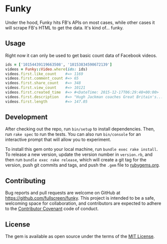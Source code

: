 # Funky

Under the hood, Funky hits FB's APIs on most cases, while other cases it will scrape FB's HTML to get the data. It's kind of... funky.

## Usage

Right now it can only be used to get basic count data of Facebook videos.

```ruby
ids = ['10154439119663508', '10153834590672139']
videos = Funky::Video.where(ids: ids)
videos.first.like_count    #=> 1169
videos.first.comment_count #=> 65
videos.first.share_count   #=> 348
videos.first.view_count    #=> 10121
videos.first.created_time  #=> #<DateTime: 2015-12-17T06:29:48+00:00>
videos.first.description   #=> "Hugh Jackman coaches Great Britain's..."
videos.first.length        #=> 147.05

```

## Development

After checking out the repo, run `bin/setup` to install dependencies. Then, run `rake spec` to run the tests. You can also run `bin/console` for an interactive prompt that will allow you to experiment.

To install this gem onto your local machine, run `bundle exec rake install`. To release a new version, update the version number in `version.rb`, and then run `bundle exec rake release`, which will create a git tag for the version, push git commits and tags, and push the `.gem` file to [rubygems.org](https://rubygems.org).

## Contributing

Bug reports and pull requests are welcome on GitHub at https://github.com/fullscreen/funky. This project is intended to be a safe, welcoming space for collaboration, and contributors are expected to adhere to the [Contributor Covenant](http://contributor-covenant.org) code of conduct.


## License

The gem is available as open source under the terms of the [MIT License](http://opensource.org/licenses/MIT).

